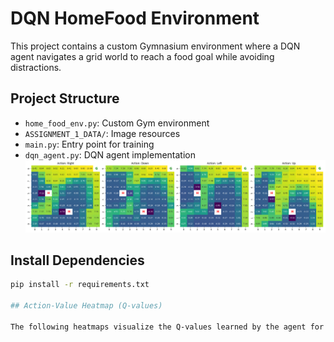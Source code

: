 # DQN HomeFood Environment

This project contains a custom Gymnasium environment where a DQN agent navigates a grid world to reach a food goal while avoiding distractions.

## Project Structure
- `home_food_env.py`: Custom Gym environment
- `ASSIGNMENT_1_DATA/`: Image resources
- `main.py`: Entry point for training
- `dqn_agent.py`: DQN agent implementation
![Q-Value Heatmaps](DQN_path.png)   


## Install Dependencies
```bash
pip install -r requirements.txt

## Action-Value Heatmap (Q-values)

The following heatmaps visualize the Q-values learned by the agent for each action:

